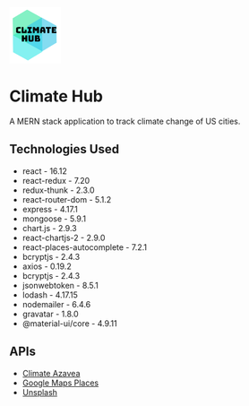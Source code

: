 ![alt text](client/src/img/logo_big.png)

# Climate Hub

A MERN stack application to track climate change of US cities.

## Technologies Used

- react - 16.12
- react-redux - 7.20
- redux-thunk - 2.3.0
- react-router-dom - 5.1.2
- express - 4.17.1
- mongoose - 5.9.1
- chart.js - 2.9.3
- react-chartjs-2 - 2.9.0
- react-places-autocomplete - 7.2.1
- bcryptjs - 2.4.3
- axios - 0.19.2
- bcryptjs - 2.4.3
- jsonwebtoken - 8.5.1
- lodash - 4.17.15
- nodemailer - 6.4.6
- gravatar - 1.8.0
- @material-ui/core - 4.9.11

## APIs

- [Climate Azavea](https://climate.azavea.com/)
- [Google Maps Places](https://cloud.google.com/maps-platform/places/)
- [Unsplash](https://unsplash.com/)
